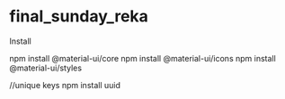 # final_sunday_reka

Install

npm install @material-ui/core
npm install @material-ui/icons
npm install @material-ui/styles

//unique keys
npm install uuid
